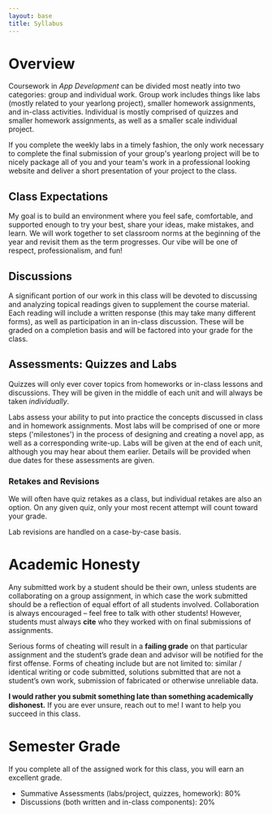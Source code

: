 ```yaml
---
layout: base
title: Syllabus
---
```

# Overview
Coursework in _App Development_ can be divided most neatly into two categories: group and individual work. Group work includes things like labs (mostly related to your yearlong project), smaller homework assignments, and in-class activities. Individual is mostly comprised of quizzes and smaller homework assignments, as well as a smaller scale individual project. 

If you complete the weekly labs in a timely fashion, the only work necessary to complete the final submission of your group's yearlong project will be to nicely package all of you and your team's work in a professional looking website and deliver a short presentation of your project to the class. 

## Class Expectations
My goal is to build an environment where you feel safe, comfortable, and supported enough to try your best, share your ideas, make mistakes, and learn. We will work together to set classroom norms at the beginning of the year and revisit them as the term progresses. Our vibe will be one of respect, professionalism, and fun!

## Discussions
A significant portion of our work in this class will be devoted to discussing and analyzing topical readings given to supplement the course material. Each reading will include a written response (this may take many different forms), as well as participation in an in-class discussion. These will be graded on a completion basis and will be factored into your grade for the class. 

## Assessments: Quizzes and Labs
Quizzes will only ever cover topics from homeworks or in-class lessons and discussions. They will be given in the middle of each unit and will always be taken _individually_.

Labs assess your ability to put into practice the concepts discussed in class and in homework assignments. Most labs will be comprised of one or more steps ('milestones') in the process of designing and creating a novel app, as well as a corresponding write-up. Labs will be given at the end of each unit, although you may hear about them earlier. Details will be provided when due dates for these assessments are given.

### Retakes and Revisions
We will often have quiz retakes as a class, but individual retakes are also an option. On any given quiz, only your most recent attempt will count toward your grade.

Lab revisions are handled on a case-by-case basis.

# Academic Honesty
Any submitted work by a student should be their own, unless students are collaborating on a group assignment, in which case the work submitted should be a reflection of equal effort of all students involved. Collaboration is always encouraged – feel free to talk with other students! However, students must always  **cite** who they worked with on final submissions of assignments.

Serious forms of cheating will result in a **failing grade** on that particular assignment and the student’s grade dean and advisor will be notified for the first offense. Forms of cheating include but are not limited to: similar / identical writing or code submitted, solutions submitted that are not a student’s own work, submission of fabricated or otherwise unreliable data.

**I would rather you submit something late than something academically dishonest.** If you are ever unsure, reach out to me! I want to help you succeed in this class.

# Semester Grade
If you complete all of the assigned work for this class, you will earn an excellent grade.
  - Summative Assessments (labs/project, quizzes, homework): 80%
  - Discussions (both written and in-class components): 20%
